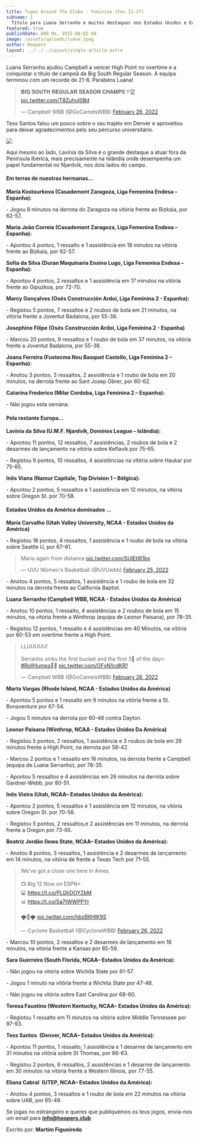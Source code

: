 ```yaml
---
title: Tugas Around The Globe - Feminino (Fev.21-27)
subname: |
  Título para Luana Serranho e muitos destaques nos Estados Unidos e Europa.
featured: true
publishDate: 000 Mo, 2022-00:02:00
image: /assets/uploads/luana.jpeg
author: Hoopers
layout: ../../../Layout/single-article.astro
---
```

Luana Serranho ajudou Campbell a vencer High Point no overtime e a conquistar o título de campeã da Big South Regular Season. A equipa terminou com um recorde de 21-6. Parabéns Luana!

<blockquote class="twitter-tweet"><p lang="en" dir="ltr">𝐁𝐈𝐆 𝐒𝐎𝐔𝐓𝐇 𝐑𝐄𝐆𝐔𝐋𝐀𝐑 𝐒𝐄𝐀𝐒𝐎𝐍 𝐂𝐇𝐀𝐌𝐏𝐒 ‼️🏆 <a href="https://t.co/T8ZuhuI0Bd">pic.twitter.com/T8ZuhuI0Bd</a></p>&mdash; Campbell WBB (@GoCamelsWBB) <a href="https://twitter.com/GoCamelsWBB/status/1497678307420114947?ref_src=twsrc%5Etfw">February 26, 2022</a></blockquote> 

Tess Santos falou um pouco sobre o seu trajeto em Denver e aproveitou para deixar agradecimentos pelo seu percurso universitário.

![](/assets/uploads/tess.png)

Aqui mesmo ao lado, Lavínia da Silva é o grande destaque a atuar fora da Península Ibérica, mais precisamente na Islândia onde desempenha um papel fundamental no Njardvik, nos dois lados do campo.



#### Em terras de nuestras hermanas…



**Maria Kostourkova (Casademont Zaragoza, Liga Femenina Endesa – Espanha):**

\- Jogou 8 minutos na derrota do Zaragoza na vitória frente ao Bizkaia, por 62-57. 



**Maria João Correia (Casademont Zaragoza, Liga Femenina Endesa – Espanha):**

\- Apontou 4 pontos, 1 ressalto e 1 assistência em 18 minutos na vitória frente ao Bizkaia, por 62-57.



**Sofia da Silva (Duran Maquinaria Ensino Lugo, Liga Femenina Endesa – Espanha):**

\- Apontou 4 pontos, 2 ressaltos e 1 assistência em 17 minutos na vitória frente ao Gipuzkoa, por 72-70. 



**Marcy Gonçalves (Osés Construcción Ardoi, Liga Feminina 2 - Espanha):** 

\- Registou 5 pontos, 7 ressaltos e 2 roubos de bola em 21 minutos, na vitória frente a Joventut Badalona, por 55-38. 



**Josephine Filipe (Osés Construcción Ardoi, Liga Feminina 2 - Espanha)**

\- Marcou 20 pontos, 9 ressaltos e 1 roubo de bola em 37 minutos, na vitória frente a Joventut Badalona, por 55-38. 



**Joana Ferreira (Fustecma Nou Basquet Castello, Liga Feminina 2 – Espanha):**

\- Anotou 3 pontos, 3 ressaltos, 2 assistência e 1 roubo de bola em 20 minutos, na derrota frente ao Sant Josep Obrer, por 60-62. 



**Catarina Frederico (Milar Cordoba, Liga Feminina 2 – Espanha):**

\- Não jogou esta semana.



#### Pela restante Europa…



**Lavínia da Silva (U.M.F. Njardvik, Dominos League – Islândia):**

\- Apontou 11 pontos, 12 ressaltos, 7 assistências, 2 roubos de bola e 2 desarmes de lançamento na vitória sobre Keflavik por 75-65. 

\- Registou 9 pontos, 10 ressaltos, 4 assistências na vitória sobre Haukar por 75-65.



**Inês Viana (Namur Capitale, Top Division 1 – Bélgica):**

\- Apontou 2 pontos, 5 ressaltos e 1 assistência em 12 minutos, na vitória sobre Oregon St. por 70-58.



#### Estados Unidos da América dominados …

**Maria Carvalho (Utah Valley University, NCAA - Estados Unidos da América)**

**\-** Registou 18 pontos, 4 ressaltos, 1 assistência e 1 roubo de bola na vitória sobre Seattle U, por 67-61.

<blockquote class="twitter-tweet"><p lang="en" dir="ltr">Maria again from distance <a href="https://t.co/SUlEtI61bs">pic.twitter.com/SUlEtI61bs</a></p>&mdash; UVU Women&#39;s Basketball (@UVUwbb) <a href="https://twitter.com/UVUwbb/status/1497032400185880582?ref_src=twsrc%5Etfw">February 25, 2022</a></blockquote>



\- Anotou 4 pontos, 5 ressaltos, 1 assistência e 1 roubo de bola em 32 minutos na derrota frente ao California Baptist.



**Luana Serranho (Campbell WBB, NCAA - Estados Unidos da América)**

\- Anotou 10 pontos, 1 ressalto, 4 assistências e 2 roubos de bola em 15 minutos, na vitória frente a Winthrop (equipa de Leonor Paisana), por 78-35.

\- Registou 12 pontos, 1 ressalto e 4 assistências em 40 Minutos, na vitória por 60-53 em overtime frente a High Point.

<blockquote class="twitter-tweet"><p lang="en" dir="ltr">LLUUUUU!<br><br>Serranho sinks the first bucket and the first 3⃣ of the day🔥<a href="https://twitter.com/hashtag/RollHumps?src=hash&amp;ref_src=twsrc%5Etfw">#RollHumps</a>🐪🏀 <a href="https://t.co/OFxN1cdKR1">pic.twitter.com/OFxN1cdKR1</a></p>&mdash; Campbell WBB (@GoCamelsWBB) <a href="https://twitter.com/GoCamelsWBB/status/1497648910608650243?ref_src=twsrc%5Etfw">February 26, 2022</a></blockquote> 



**Marta Vargas (Rhode Island, NCAA - Estados Unidos da América)**

\- Apontou 5 pontos e 1 ressalto em 9 minutos na vitória frente a St. Bonaventure por 67-54.

\- Jogou 5 minutos na derrota por 60-46 contra Dayton.



**Leonor Paisana (Winthrop, NCAA - Estados Unidos Da América)**

\- Registou 5 pontos, 2 ressaltos, 1 assistência e 3 roubos de bola em 29 minutos frente a High Point, na derrota por 58-42. 

\- Marcou 2 pontos e 1 ressalto em 16 minutos, na derrota frente a Campbell (equipa de Luana Serranho), por 78-35.

\- Apontou 5 ressaltos e 4 assistências em 26 minutos na derrota sobre Gardner-Webb, por 80-51.



**Inês Vieira (Utah, NCAA– Estados Unidos da América):**

\- Apontou 2 pontos, 5 ressaltos e 1 assistência em 12 minutos, na vitória sobre Oregon St. por 70-58.

\- Registou 5 pontos, 2 ressaltos,e 2 assistências em 11 minutos, na derrota frente a Oregon por 73-65.



**Beatriz Jordão (Iowa State, NCAA– Estados Unidos da América):**

\- Anotou 8 pontos, 3 ressaltos, 1 assistência e 2 desarmes de lançamento em 14 minutos, na vitória de frente a Texas Tech por 71-55.

<blockquote class="twitter-tweet"><p lang="en" dir="ltr">We&#39;ve got a close one here in Ames. <br><br>📺 Big 12 Now on ESPN+<br>💻 <a href="https://t.co/PLGhDOYZbM">https://t.co/PLGhDOYZbM</a><br>📊 <a href="https://t.co/5a7tWWPPYr">https://t.co/5a7tWWPPYr</a><br><br>🌪️🏀🌪️ <a href="https://t.co/hbzB6HIK9S">pic.twitter.com/hbzB6HIK9S</a></p>&mdash; Cyclone Basketball (@CycloneWBB) <a href="https://twitter.com/CycloneWBB/status/1497658504001114112?ref_src=twsrc%5Etfw">February 26, 2022</a></blockquote> 



\- Marcou 10 pontos, 2 ressaltos e 2 desarmes de lançamento em 16 minutos, na vitória frente a Kansas por 85-59.



**Sara Guerreiro (South Florida, NCAA– Estados Unidos da América):**

\- Não jogou na vitória sobre Wichita State por 61-57.

\- Jogou 1 minuto na vitória frente a Wichita State por 47-46.

\- Não jogou na vitória sobre East Carolina por 68-60.

**Teresa Faustino (Western Kentucky, NCAA– Estados Unidos da América):**

\- Registou 1 ressalto em 11 minutos na vitória sobre Middle Tennessee por 97-93.



**Tess Santos  (Denver, NCAA– Estados Unidos da América):**

\- Apontou 11 pontos, 1 ressalto, 1 assistência e 1 desarme de lançamento em 31 minutos na vitória sobre St Thomas, por 66-63.

\- Registou 2 pontos, 6 ressaltos, 2 assistências e 1 desarme de lançamento em 30 minutos na vitória frente a Western Illinois, por 77-55.



**Eliana Cabral  (UTEP, NCAA– Estados Unidos da América):**

\- Anotou 4 pontos, 3 ressaltos e 1 roubo de bola em 22 minutos na vitória sobre UAB, por 65-49.



Se jogas no estrangeiro e queres que publiquemos os teus jogos, envia-nos um email para **info@hoopers.club**



Escrito por: **Martim Figueiredo**

<blockquote> <script async src="https://platform.twitter.com/widgets.js" charset="utf-8"></script> </blockquote>